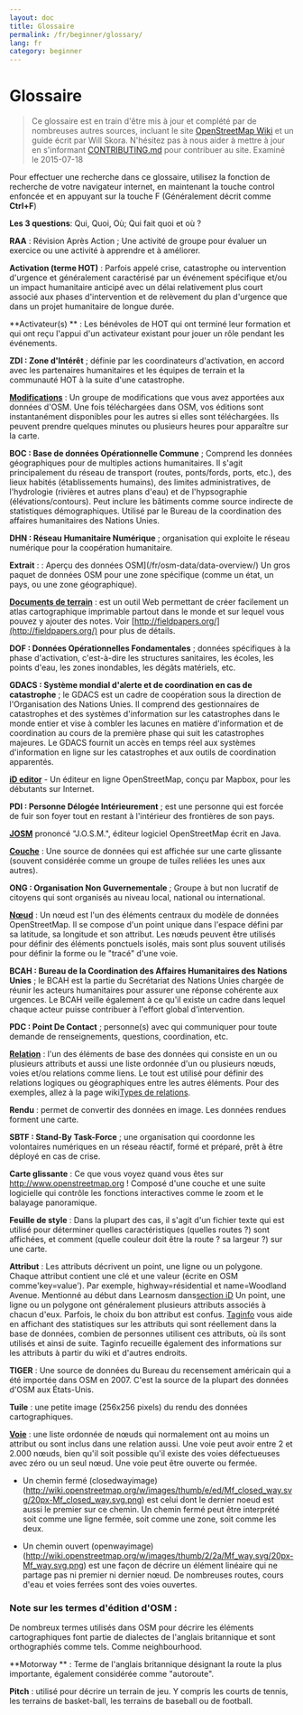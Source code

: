 ```yaml
---
layout: doc
title: Glossaire 
permalink: /fr/beginner/glossary/
lang: fr
category: beginner
---
```


Glossaire 
============

> Ce glossaire est en train d'être mis à jour et complété par de nombreuses autres sources, incluant le site [OpenStreetMap Wiki](http://wiki.openstreetmap.org/wiki/Main_Page) et un guide écrit par Will Skora. N'hésitez pas à nous aider à mettre à jour en s'informant [CONTRIBUTING.md](https://github.com/hotosm/learnosm/blob/gh-pages/CONTRIBUTING.md) pour contribuer au site. 
Examiné le 2015-07-18  

Pour effectuer une recherche dans ce glossaire, utilisez la fonction de recherche de votre navigateur internet, en maintenant la touche control enfoncée et en appuyant sur la touche F (Généralement décrit comme **Ctrl+F**)  

**Les 3 questions**: Qui, Quoi, Où; Qui fait quoi et où ?  

**RAA** : Révision Après Action ; Une activité de groupe pour évaluer un exercice ou une activité à apprendre et à améliorer.

**Activation (terme HOT)** : Parfois appelé crise, catastrophe ou intervention d'urgence et généralement caractérisé par un événement spécifique et/ou un impact humanitaire anticipé avec un délai relativement plus court associé aux phases d'intervention et de relèvement du plan d'urgence que dans un projet humanitaire de longue durée.

**Activateur(s) ** : Les bénévoles de HOT qui ont terminé leur formation et qui ont reçu l'appui d'un activateur existant pour jouer un rôle pendant les événements. 

**ZDI : Zone d'Intérêt** ; définie par les coordinateurs d'activation, en accord avec les partenaires humanitaires et les équipes de terrain et la communauté HOT à la suite d'une catastrophe.


**[Modifications](http://wiki.openstreetmap.org/wiki/Changeset)** : Un groupe de modifications que vous avez apportées aux données d'OSM. Une fois téléchargées dans OSM, vos éditions sont instantanément disponibles pour les autres si elles sont téléchargées. Ils peuvent prendre quelques minutes ou plusieurs heures pour apparaître sur la carte.

**BOC : Base de données Opérationnelle Commune** ; Comprend les données géographiques pour de multiples actions humanitaires. Il s'agit principalement du réseau de transport (routes, ponts/fords, ports, etc.), des lieux habités (établissements humains), des limites administratives, de l'hydrologie (rivières et autres plans d'eau) et de l'hypsographie (élévations/contours). Peut inclure les bâtiments comme source indirecte de statistiques démographiques. Utilisé par le Bureau de la coordination des affaires humanitaires des Nations Unies.

**DHN : Réseau Humanitaire Numérique** ; organisation qui exploite le réseau numérique pour la coopération humanitaire.

**Extrait** : : Aperçu des données OSM](/fr/osm-data/data-overview/) Un gros paquet de données OSM pour une zone spécifique (comme un état, un pays, ou une zone géographique).

**[ Documents de terrain](/fr/mobile-mapping/field-papers/)** : est un outil Web permettant de créer facilement un atlas cartographique imprimable partout dans le monde et sur lequel vous pouvez y ajouter des notes. Voir [http://fieldpapers.org/](http://fieldpapers.org/) pour plus de détails. 

**DOF : Données Opérationnelles Fondamentales** ; données spécifiques à la phase d'activation, c'est-à-dire les structures sanitaires, les écoles, les points d'eau, les zones inondables, les dégâts matériels, etc.

**GDACS : Système mondial d'alerte et de coordination en cas de catastrophe** ; le GDACS est un cadre de coopération sous la direction de l'Organisation des Nations Unies. Il comprend des gestionnaires de catastrophes et des systèmes d'information sur les catastrophes dans le monde entier et vise à combler les lacunes en matière d'information et de coordination au cours de la première phase qui suit les catastrophes majeures. Le GDACS fournit un accès en temps réel aux systèmes d'information en ligne sur les catastrophes et aux outils de coordination apparentés.

**[iD editor](/fr/beginner/id-editor/)** - Un éditeur en ligne OpenStreetMap, conçu par Mapbox, pour les débutants sur Internet. 

**PDI : Personne Délogée Intérieurement** ; est une personne qui est forcée de fuir son foyer tout en restant à l'intérieur des frontières de son pays.

**[JOSM](https://josm.openstreetmap.de/)** prononcé "J.O.S.M.", éditeur logiciel OpenStreetMap écrit en Java. 

**[Couche](http://wiki.openstreetmap.org/wiki/Layer)** : Une source de données qui est affichée sur une carte glissante (souvent considérée comme un groupe de tuiles reliées les unes aux autres).

**ONG : Organisation Non Guvernementale** ; Groupe à but non lucratif de citoyens qui sont organisés au niveau local, national ou international.  

**[Nœud](http://wiki.openstreetmap.org/wiki/Node)** : Un nœud est l'un des éléments centraux du modèle de données OpenStreetMap. Il se compose d'un point unique dans l'espace défini par sa latitude, sa longitude et son attribut. Les nœuds peuvent être utilisés pour définir des éléments ponctuels isolés, mais sont plus souvent utilisés pour définir la forme ou le "tracé" d'une voie.

**BCAH : Bureau de la Coordination des Affaires Humanitaires des Nations Unies** ; le BCAH est la partie du Secrétariat des Nations Unies chargée de réunir les acteurs humanitaires pour assurer une réponse cohérente aux urgences. Le BCAH veille également à ce qu'il existe un cadre dans lequel chaque acteur puisse contribuer à l'effort global d'intervention.

**PDC : Point De Contact** ; personne(s) avec qui communiquer pour toute demande de renseignements, questions, coordination, etc.

**[Relation](http://wiki.openstreetmap.org/wiki/Relation)** : l'un des éléments de base des données qui consiste en un ou plusieurs attributs et aussi une liste ordonnée d'un ou plusieurs nœuds, voies et/ou relations comme liens. Le tout est utilisé pour définir des relations logiques ou géographiques entre les autres éléments. Pour des exemples, allez à la page wiki[Types de relations](http://wiki.openstreetmap.org/wiki/Types_of_relation). 

**Rendu** : permet de convertir des données en image. Les données rendues forment une carte.

**SBTF : Stand-By Task-Force** ; une organisation qui coordonne les volontaires numériques en un réseau réactif, formé et préparé, prêt à être déployé en cas de crise.

**Carte glissante** : Ce que vous voyez quand vous êtes sur <http://www.openstreetmap.org> ! Composé d'une couche et une suite logicielle qui contrôle les fonctions interactives comme le zoom et le balayage panoramique.

**Feuille de style** : Dans la plupart des cas, il s'agit d'un fichier texte qui est utilisé pour déterminer quelles caractéristiques (quelles routes ?) sont affichées, et comment (quelle couleur doit être la route ? sa largeur ?) sur une carte.

**Attribut** : Les attributs décrivent un point, une ligne ou un polygone. Chaque attribut contient une clé et une valeur (écrite en OSM comme'key=value'). Par exemple, highway=résidential et name=Woodland Avenue. Mentionné au début dans Learnosm dans[section iD](/fr/beginner/id-editor/#basic-editor/#basic-editing-with-id) Un point, une ligne ou un polygone ont généralement plusieurs attributs associés à chacun d'eux. Parfois, le choix du bon attribut est confus. [Taginfo](https://taginfo.openstreetmap.org/) vous aide en affichant des statistiques sur les attributs qui sont réellement dans la base de données, combien de personnes utilisent ces attributs, où ils sont utilisés et ainsi de suite. Taginfo recueille également des informations sur les attributs à partir du wiki et d'autres endroits.

**TIGER** : Une source de données du Bureau du recensement américain qui a été importée dans OSM en 2007. C'est la source de la plupart des données d'OSM aux États-Unis.

**Tuile** : une petite image (256x256 pixels) du rendu des données cartographiques.

**[Voie](http://wiki.openstreetmap.org/wiki/Way)** : une liste ordonnée de nœuds qui normalement ont au moins un attribut ou sont inclus dans une relation aussi. Une voie peut avoir entre 2 et 2.000 nœuds, bien qu'il soit possible qu'il existe des voies défectueuses avec zéro ou un seul nœud. Une voie peut être ouverte ou fermée.  

* Un chemin fermé (closedwayimage) (http://wiki.openstreetmap.org/w/images/thumb/e/ed/Mf_closed_way.svg/20px-Mf_closed_way.svg.png) est celui dont le dernier noeud est aussi le premier sur ce chemin. Un chemin fermé peut être interprété soit comme une ligne fermée, soit comme une zone, soit comme les deux. 

* Un chemin ouvert (openwayimage) (http://wiki.openstreetmap.org/w/images/thumb/2/2a/Mf_way.svg/20px-Mf_way.svg.png) est une façon de décrire un élément linéaire qui ne partage pas ni premier ni dernier nœud. De nombreuses routes, cours d'eau et voies ferrées sont des voies ouvertes.
 
### Note sur les termes d'édition d'OSM :

De nombreux termes utilisés dans OSM pour décrire les éléments cartographiques font partie de dialectes de l'anglais britannique et sont orthographiés comme tels. Comme neighbourhood.

**Motorway ** : Terme de l'anglais britannique désignant la route la plus importante, également considérée comme "autoroute".

**Pitch** : utilisé pour décrire un terrain de jeu. Y compris les courts de tennis, les terrains de basket-ball, les terrains de baseball ou de football.